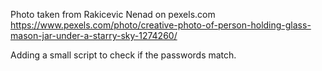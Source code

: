 Photo taken from Rakicevic Nenad on pexels.com
https://www.pexels.com/photo/creative-photo-of-person-holding-glass-mason-jar-under-a-starry-sky-1274260/

Adding a small script to check if the passwords match.